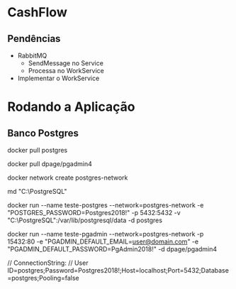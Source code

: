 # CashFlow
## Pendências
- RabbitMQ
  - SendMessage no Service
  - Processa no WorkService
- Implementar o WorkService


# Rodando a Aplicação

## Banco Postgres

docker pull postgres

docker pull dpage/pgadmin4

docker network create postgres-network

md "C:\PostgreSQL"

docker run --name teste-postgres --network=postgres-network -e "POSTGRES_PASSWORD=Postgres2018!" -p 5432:5432 -v "C:\PostgreSQL":/var/lib/postgresql/data -d postgres

docker run --name teste-pgadmin --network=postgres-network -p 15432:80 -e "PGADMIN_DEFAULT_EMAIL=user@domain.com" -e "PGADMIN_DEFAULT_PASSWORD=PgAdmin2018!" -d dpage/pgadmin4

// ConnectionString:
//      User ID=postgres;Password=Postgres2018!;Host=localhost;Port=5432;Database=postgres;Pooling=false
